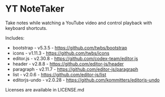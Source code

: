 # YT NoteTaker

Take notes while watching a YouTube video and control playback with keyboard shortcuts. 

Includes:
- bootstrap - v5.3.5 - https://github.com/twbs/bootstrap
- icons - v1.11.3 - https://github.com/twbs/icons
- editor.js - v2.30.8 - https://github.com/codex-team/editor.js
- header - v2.8.8 - https://github.com/editor-js/header
- paragraph - v2.11.7 - https://github.com/editor-js/paragraph
- list - v2.0.6 - https://github.com/editor-js/list
- editorjs-undo - v2.0.28 - https://github.com/kommitters/editorjs-undo

Licenses are available in LICENSE.md